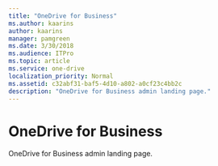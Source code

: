 ```yaml
---
title: "OneDrive for Business"
ms.author: kaarins
author: kaarins
manager: pamgreen
ms.date: 3/30/2018
ms.audience: ITPro
ms.topic: article
ms.service: one-drive
localization_priority: Normal
ms.assetid: c32abf31-baf5-4d10-a802-a0cf23c4bb2c
description: "OneDrive for Business admin landing page."
---
```


# OneDrive for Business

OneDrive for Business admin landing page.
  

